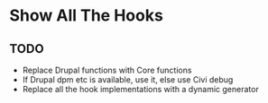 # Show All The Hooks

## TODO

* Replace Drupal functions with Core functions
* If Drupal dpm etc is available, use it, else use Civi debug
* Replace all the hook implementations with a dynamic generator
